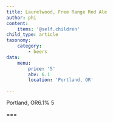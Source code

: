 ```yaml
---
title: Laurelwood, Free Range Red Ale
author: phi
content:
    items: '@self.children'
child_type: article
taxonomy:
    category:
        - beers
data:
    menu:
        price: '5'
        abv: 6.1
        location: 'Portland, OR'

---
```


<span class="loc">Portland, OR</span><span class="abv">6.1%</span> <span class="price">5</span>

===
